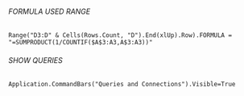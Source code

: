 ###### FORMULA USED RANGE
```VBA
Range("D3:D" & Cells(Rows.Count, "D").End(xlUp).Row).FORMULA = "=SUMPRODUCT(1/COUNTIF($A$3:A3,A$3:A3))"
```

###### SHOW QUERIES
```VBA
Application.CommandBars("Queries and Connections").Visible=True
```


